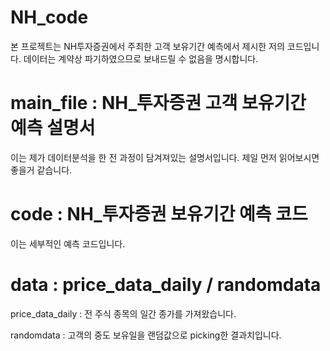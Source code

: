 # NH_code
본 프로젝트는 NH투자증권에서 주최한 고객 보유기간 예측에서 제시한 저의 코드입니다. 데이터는 계약상 파기하였으므로 보내드릴 수 없음을 명시합니다.

# main_file : NH_투자증권 고객 보유기간 예측 설명서
이는 제가 데이터분석을 한 전 과정이 담겨져있는 설명서입니다. 제일 먼저 읽어보시면 좋을거 같습니다.

# code : NH_투자증권 보유기간 예측 코드
이는 세부적인 예측 코드입니다.

# data : price_data_daily / randomdata

price_data_daily : 전 주식 종목의 일간 종가를 가져왔습니다.

randomdata : 고객의 중도 보유일을 랜덤값으로 picking한 결과치입니다.
